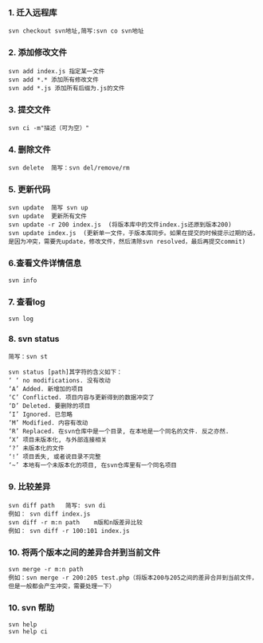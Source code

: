 
### 1. 迁入远程库
```
svn checkout svn地址,简写:svn co svn地址 
```

### 2. 添加修改文件
```
svn add index.js 指定某一文件
svn add *.* 添加所有修改文件
svn add *.js 添加所有后缀为.js的文件
```

### 3. 提交文件
```
svn ci -m"描述（可为空）"
```

### 4. 删除文件
```
svn delete  简写：svn del/remove/rm
```

### 5. 更新代码
```
svn update  简写 svn up
svn update  更新所有文件
svn update -r 200 index.js  (将版本库中的文件index.js还原到版本200)
svn update index.js  (更新单一文件，于版本库同步。如果在提交的时候提示过期的话，是因为冲突，需要先update，修改文件，然后清除svn resolved，最后再提交commit)
```

### 6.查看文件详情信息
```
svn info
```

### 7. 查看log
```
svn log
```

### 8. svn status
```
简写：svn st

svn status [path]其字符的含义如下：
‘ ‘ no modifications. 没有改动
‘A’ Added. 新增加的项目
‘C’ Conflicted. 项目内容与更新得到的数据冲突了
‘D’ Deleted. 要删除的项目
‘I’ Ignored. 已忽略
‘M’ Modified. 内容有改动
‘R’ Replaced. 在svn仓库中是一个目录, 在本地是一个同名的文件. 反之亦然.
‘X’ 项目未版本化, 与外部连接相关
‘?’ 未版本化的文件
‘!’ 项目丢失, 或者说目录不完整
‘~’ 本地有一个未版本化的项目, 在svn仓库里有一个同名项目
```

### 9. 比较差异
``` 
svn diff path   简写: svn di
例如： svn diff index.js
svn diff -r m:n path    m版和n版差异比较
例如： svn diff -r 100:101 index.js
```

### 10. 将两个版本之间的差异合并到当前文件
```
svn merge -r m:n path
例如：svn merge -r 200:205 test.php（将版本200与205之间的差异合并到当前文件，但是一般都会产生冲突，需要处理一下）
```
### 10. svn 帮助
```
svn help
svn help ci
```












